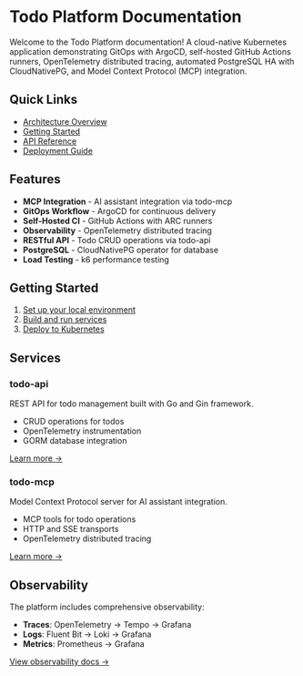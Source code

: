 # Todo Platform Documentation

Welcome to the Todo Platform documentation! A cloud-native Kubernetes application demonstrating GitOps with ArgoCD, self-hosted GitHub Actions runners, OpenTelemetry distributed tracing, automated PostgreSQL HA with
  CloudNativePG, and Model Context Protocol (MCP) integration.

## Quick Links

- [Architecture Overview](architecture/overview.md)
- [Getting Started](development/getting-started.md)
- [API Reference](api/todo-api.md)
- [Deployment Guide](deployment/kubernetes.md)

## Features

- **MCP Integration** - AI assistant integration via todo-mcp
- **GitOps Workflow** - ArgoCD for continuous delivery
- **Self-Hosted CI** - GitHub Actions with ARC runners
- **Observability** - OpenTelemetry distributed tracing
- **RESTful API** - Todo CRUD operations via todo-api
- **PostgreSQL** - CloudNativePG operator for database
- **Load Testing** - k6 performance testing



## Getting Started

1. [Set up your local environment](development/local-setup.md)
2. [Build and run services](development/building.md)
3. [Deploy to Kubernetes](deployment/kubernetes.md)

## Services

### todo-api
REST API for todo management built with Go and Gin framework.

- CRUD operations for todos
- OpenTelemetry instrumentation
- GORM database integration

[Learn more →](api/todo-api.md)

### todo-mcp
Model Context Protocol server for AI assistant integration.

- MCP tools for todo operations
- HTTP and SSE transports
- OpenTelemetry distributed tracing

[Learn more →](api/todo-mcp.md)

## Observability

The platform includes comprehensive observability:

- **Traces**: OpenTelemetry → Tempo → Grafana
- **Logs**: Fluent Bit → Loki → Grafana
- **Metrics**: Prometheus → Grafana

[View observability docs →](observability/opentelemetry.md)
